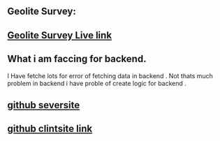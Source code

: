 ## Geolite Survey:
## [ Geolite Survey Live link ](https://geolite-client-site.web.app/)

## What i am faccing for backend. 
I Have fetche lots for error of fetching data in backend . Not thats much problem in backend i have proble of create logic  for backend . 



## [ github seversite ](https://github.com/programming-hero-web-course1/b8a12-server-side-Israt-Jahan-panna.git)
## [ github clintsite link ]( https://github.com/programming-hero-web-course1/b8a12-client-side-Israt-Jahan-panna.git)


